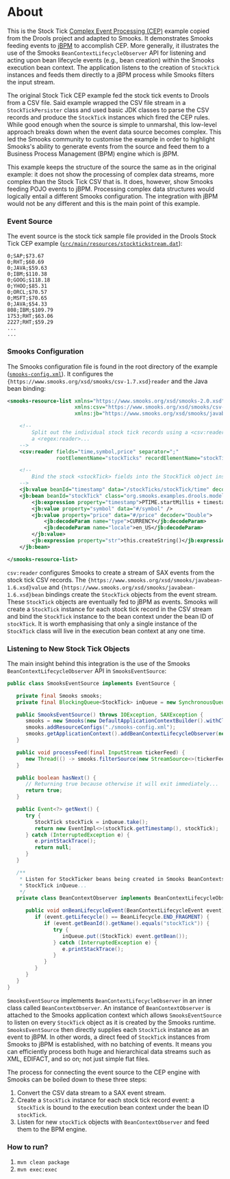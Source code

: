 About
=====

This is the Stock Tick [Complex Event Processing (CEP)](https://en.wikipedia.org/wiki/Complex_event_processing) example copied from the Drools project and adapted to Smooks. It demonstrates Smooks feeding events to [jBPM](https://www.jbpm.org/) to accomplish CEP. More generally, it illustrates the use of the Smooks `BeanContextLifecycleObserver` API for listening and acting upon bean lifecycle events (e.g., bean creation) within the Smooks execution bean context. The application listens to the creation of `StockTick` instances and feeds them directly to a jBPM process while Smooks filters the input stream.

The original Stock Tick CEP example fed the stock tick events to Drools from a CSV file. Said example wrapped the CSV file stream in a `StockTickPersister` class and used basic JDK classes to parse the CSV records and produce the `StockTick` instances which fired the CEP rules. While good enough when the source is simple to unmarshal, this low-level approach breaks down when the event data source becomes complex. This led the Smooks community to customise the example in order to highlight Smooks's ability to generate events from the source and feed them to a Business Process Management (BPM) engine which is jBPM.

This example keeps the structure of the source the same as in the original example: it does not show the processing of complex data streams, more complex than the Stock Tick CSV that is. It does, however, show Smooks feeding POJO events to jBPM. Processing complex data structures would logically entail a different Smooks configuration. The integration with jBPM would not be any different and this is the main point of this example.

### Event Source

The event source is the stock tick sample file provided in the Drools Stock Tick CEP example ([`src/main/resources/stocktickstream.dat`](src/main/resources/stocktickstream.dat)):

```
0;SAP;$73.67
0;RHT;$60.69
0;JAVA;$59.63
0;IBM;$110.38
0;GOOG;$118.18
0;YHOO;$85.31
0;ORCL;$70.57
0;MSFT;$70.65
0;JAVA;$54.33
808;IBM;$109.79
1753;RHT;$63.06
2227;RHT;$59.29
... 
...
```

### Smooks Configuration

The Smooks configuration file is found in the root directory of the example ([`smooks-config.xml`](smooks-config.xml)). It configures the `{https://www.smooks.org/xsd/smooks/csv-1.7.xsd}reader` and the Java bean binding:

```xml
<smooks-resource-list xmlns="https://www.smooks.org/xsd/smooks-2.0.xsd"
                      xmlns:csv="https://www.smooks.org/xsd/smooks/csv-1.7.xsd"
                      xmlns:jb="https://www.smooks.org/xsd/smooks/javabean-1.6.xsd">

    <!--
        Split out the individual stock tick records using a <csv:reader>.  Could also use
        a <regex:reader>...
    -->
    <csv:reader fields="time,symbol,price" separator=";"
                rootElementName="stockTicks" recordElementName="stockTick" />

    <!--
        Bind the stock <stockTick> fields into the StockTick object instance...
    -->
    <jb:value beanId="timestamp" data="/stockTicks/stockTick/time" decoder="Long" />
    <jb:bean beanId="stockTick" class="org.smooks.examples.drools.model.StockTick" createOnElement="/stockTicks/stockTick">
        <jb:expression property="timestamp">PTIME.startMillis + timestamp</jb:expression>
        <jb:value property="symbol" data="#/symbol" />
        <jb:value property="price" data="#/price" decoder="Double">
            <jb:decodeParam name="type">CURRENCY</jb:decodeParam>
            <jb:decodeParam name="locale">en_US</jb:decodeParam>
        </jb:value>
        <jb:expression property="str">this.createString()</jb:expression>
    </jb:bean>

</smooks-resource-list>
```

`csv:reader` configures Smooks to create a stream of SAX events from the stock tick CSV records. The `{https://www.smooks.org/xsd/smooks/javabean-1.6.xsd}value` and `{https://www.smooks.org/xsd/smooks/javabean-1.6.xsd}bean` bindings create the `StockTick` objects from the event stream. These `StockTick` objects are eventually fed to jBPM as events. Smooks will create a `StockTick` instance for each stock tick record in the CSV stream and bind the `StockTick` instance to the bean context under the bean ID of `stockTick`. It is worth emphasising that only a single instance of the `StockTick` class will live in the execution bean context at any one time.

### Listening to New Stock Tick Objects

The main insight behind this integration is the use of the Smooks `BeanContextLifecycleObserver` API in `SmooksEventSource`:

```java
public class SmooksEventSource implements EventSource {

   private final Smooks smooks;
   private final BlockingQueue<StockTick> inQueue = new SynchronousQueue<>();

   public SmooksEventSource() throws IOException, SAXException {
      smooks = new Smooks(new DefaultApplicationContextBuilder().withClassLoader(this.getClass().getClassLoader()).build());
      smooks.addResourceConfigs("./smooks-config.xml");
      smooks.getApplicationContext().addBeanContextLifecycleObserver(new BeanContextObserver());
   }

   public void processFeed(final InputStream tickerFeed) {
      new Thread(() -> smooks.filterSource(new StreamSource<>(tickerFeed))).start();
   }

   public boolean hasNext() {
      // Returning true because otherwise it will exit immediately...
      return true;
   }

   public Event<?> getNext() {
      try {
         StockTick stockTick = inQueue.take();
         return new EventImpl<>(stockTick.getTimestamp(), stockTick);
      } catch (InterruptedException e) {
         e.printStackTrace();
         return null;
      }
   }

   /**
    * Listen for StockTicker beans being created in Smooks BeanContexts and add them to the
    * StockTick inQueue...
    */
   private class BeanContextObserver implements BeanContextLifecycleObserver {

      public void onBeanLifecycleEvent(BeanContextLifecycleEvent event) {
         if (event.getLifecycle() == BeanLifecycle.END_FRAGMENT) {
            if (event.getBeanId().getName().equals("stockTick")) {
               try {
                  inQueue.put((StockTick) event.getBean());
               } catch (InterruptedException e) {
                  e.printStackTrace();
               }
            }
         }
      }
   }
}
```

`SmooksEventSource` implements `BeanContextLifecycleObserver` in an inner class called `BeanContextObserver`. An instance of `BeanContextObserver` is attached to the Smooks application context which allows `SmooksEventSource` to listen on every `StockTick` object as it is created by the Smooks runtime. `SmooksEventSource` then directly supplies each `StockTick` instance as an event to jBPM. In other words, a direct feed of `StockTick` instances from Smooks to jBPM is established, with no batching of events. It means you can efficiently process both huge and hierarchical data streams such as XML, EDIFACT, and so on; not just simple flat files. 

The process for connecting the event source to the CEP engine with Smooks can be boiled down to these three steps:

1. Convert the CSV data stream to a SAX event stream.
2. Create a `StockTick` instance for each stock tick record event: a `StockTick` is bound to the execution bean context under the bean ID `stockTick`.
3. Listen for new `stockTick` objects with `BeanContextObserver` and feed them to the BPM engine.

### How to run?

1. `mvn clean package`
2. `mvn exec:exec`
